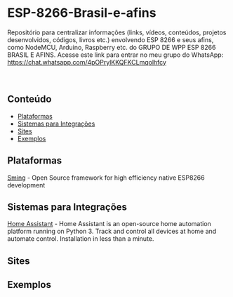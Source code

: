 # ESP-8266-Brasil-e-afins
Repositório para centralizar informações (links, vídeos, conteúdos, projetos desenvolvidos, códigos, livros etc.) envolvendo ESP 8266 e seus afins, como NodeMCU, Arduino, Raspberry etc. do GRUPO DE WPP ESP 8266 BRASIL E AFINS. Acesse este link para entrar no meu grupo do WhatsApp: https://chat.whatsapp.com/4pOPrylKKQFKCLmqolhfcy   
<br>
<br>

## Conteúdo
- [Plataformas](#plataformas)
- [Sistemas para Integrações](#sistemas-para-integracoes)
- [Sites](#sites)
- [Exemplos](#exemplos)


## Plataformas
[Sming](http://sminghub.github.io/Sming/) - Open Source framework for high efficiency native ESP8266 development 


## Sistemas para Integrações
[Home Assistant](https://home-assistant.io/) - Home Assistant is an open-source home automation platform running on Python 3. Track and control all devices at home and automate control. Installation in less than a minute.


## Sites


## Exemplos